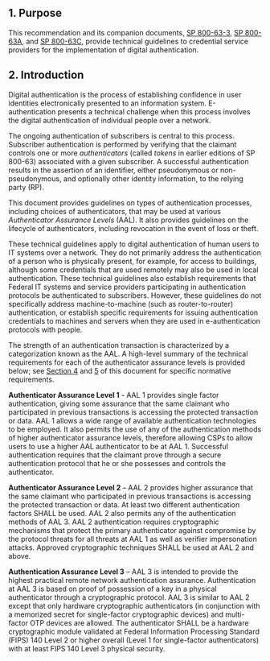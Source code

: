 <a name="sec1"></a>

## 1. Purpose

This recommendation and its companion documents, [SP 800-63-3](sp800-63-3.html), [SP 800-63A](sp800-63a.html), and [SP 800-63C](sp800-63c.html), provide technical guidelines to credential service providers for the implementation of digital authentication.

<a name="sec2"></a>

## 2. Introduction

Digital authentication is the process of establishing confidence in user identities electronically presented to an information system. E-authentication presents a technical challenge when this process involves the digital authentication of individual people over a network. 

The ongoing authentication of subscribers is central to this process. Subscriber authentication is performed by verifying that the claimant controls one or more *authenticators* (called *tokens* in earlier editions of SP 800-63) associated with a given subscriber. A successful authentication results in the assertion of an identifier, either pseudonymous or non-pseudonymous, and optionally other identity information, to the relying party (RP).

This document provides guidelines on types of authentication processes, including choices of authenticators, that may be used at various *Authenticator Assurance Levels* (AAL). It also provides guidelines on the lifecycle of authenticators, including revocation in the event of loss or theft.

These technical guidelines apply to digital authentication of human users to IT systems over a network. They do not primarily address the authentication of a person who is physically present, for example, for access to buildings, although some credentials that are used remotely may also be used in local authentication. These technical guidelines also establish requirements that Federal IT systems and service providers participating in authentication protocols be authenticated to subscribers. However, these guidelines do not specifically address machine-to-machine (such as router-to-router) authentication, or establish specific requirements for issuing authentication credentials to machines and servers when they are used in e-authentication protocols with people.

The strength of an authentication transaction is characterized by a categorization known as the AAL. A high-level summary of the technical requirements for each of the authenticator assurance levels is provided below; see [Section 4](#sec4) and [5](#sec5) of this document for specific normative requirements.

**Authenticator Assurance Level 1** - AAL 1 provides single factor authentication, giving some assurance that the same claimant who participated in previous transactions is accessing the protected transaction or data. AAL 1 allows a wide range of available authentication technologies to be employed. It also permits the use of any of the authentication methods of higher authenticator assurance levels, therefore allowing CSPs to allow users to use a higher AAL authenticator to be at AAL 1. Successful authentication requires that the claimant prove through a secure authentication protocol that he or she possesses and controls the authenticator.

**Authenticator Assurance Level 2** – AAL 2 provides higher assurance that the same claimant who participated in previous transactions is accessing the protected transaction or data. At least two different authentication factors SHALL be used. AAL 2 also permits any of the authentication methods of AAL 3. AAL 2 authentication requires cryptographic mechanisms that protect the primary authenticator against compromise by the protocol threats for all threats at AAL 1 as well as verifier impersonation attacks. Approved cryptographic techniques SHALL be used at AAL 2 and above.

**Authentication Assurance Level 3** – AAL 3 is intended to provide the highest practical remote network authentication assurance. Authentication at AAL 3 is based on proof of possession of a key in a physical authenticator through a cryptographic protocol. AAL 3 is similar to AAL 2 except that only hardware cryptographic authenticators (in conjunction with a memorized secret for single-factor cryptographic devices) and multi-factor OTP devices are allowed. The authenticator SHALL be a hardware cryptographic module validated at Federal Information Processing Standard (FIPS) 140 Level 2 or higher overall (Level 1 for single-factor authenticators) with at least FIPS 140 Level 3 physical security.

